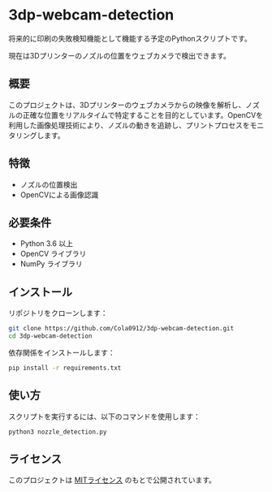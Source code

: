 # 3dp-webcam-detection
将来的に印刷の失敗検知機能として機能する予定のPythonスクリプトです。


現在は3Dプリンターのノズルの位置をウェブカメラで検出できます。

## 概要

このプロジェクトは、3Dプリンターのウェブカメラからの映像を解析し、ノズルの正確な位置をリアルタイムで特定することを目的としています。OpenCVを利用した画像処理技術により、ノズルの動きを追跡し、プリントプロセスをモニタリングします。

## 特徴

- ノズルの位置検出
- OpenCVによる画像認識

## 必要条件

- Python 3.6 以上
- OpenCV ライブラリ
- NumPy ライブラリ

## インストール

リポジトリをクローンします：
```bash
git clone https://github.com/Cola0912/3dp-webcam-detection.git
cd 3dp-webcam-detection
```

依存関係をインストールします：
```bash
pip install -r requirements.txt
```


## 使い方

スクリプトを実行するには、以下のコマンドを使用します：
```bash
python3 nozzle_detection.py
```

## ライセンス

このプロジェクトは [MITライセンス](LICENSE) のもとで公開されています。


